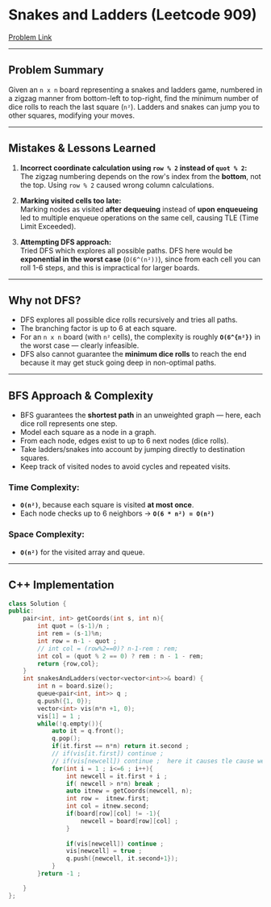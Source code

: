 # Snakes and Ladders (Leetcode 909)

[Problem Link](https://leetcode.com/problems/snakes-and-ladders/)

---

## Problem Summary

Given an `n x n` board representing a snakes and ladders game, numbered in a zigzag manner from bottom-left to top-right, find the minimum number of dice rolls to reach the last square (`n²`). Ladders and snakes can jump you to other squares, modifying your moves.

---

## Mistakes & Lessons Learned

1. **Incorrect coordinate calculation using `row % 2` instead of `quot % 2`:**  
   The zigzag numbering depends on the row's index from the **bottom**, not the top. Using `row % 2` caused wrong column calculations.


2. **Marking visited cells too late:**  
   Marking nodes as visited **after dequeuing** instead of **upon enqueueing** led to multiple enqueue operations on the same cell, causing TLE (Time Limit Exceeded).

3. **Attempting DFS approach:**  
   Tried DFS which explores all possible paths. DFS here would be **exponential in the worst case** (`O(6^(n²))`), since from each cell you can roll 1-6 steps, and this is impractical for larger boards.

---

## Why not DFS?

- DFS explores all possible dice rolls recursively and tries all paths.
- The branching factor is up to 6 at each square.
- For an `n x n` board (with `n²` cells), the complexity is roughly **`O(6^{n²})`** in the worst case — clearly infeasible.
- DFS also cannot guarantee the **minimum dice rolls** to reach the end because it may get stuck going deep in non-optimal paths.

---

## BFS Approach & Complexity

- BFS guarantees the **shortest path** in an unweighted graph — here, each dice roll represents one step.
- Model each square as a node in a graph.
- From each node, edges exist to up to 6 next nodes (dice rolls).
- Take ladders/snakes into account by jumping directly to destination squares.
- Keep track of visited nodes to avoid cycles and repeated visits.

### Time Complexity:

- **`O(n²)`**, because each square is visited **at most once**.
- Each node checks up to 6 neighbors → **`O(6 * n²) = O(n²)`**

### Space Complexity:

- **`O(n²)`** for the visited array and queue.

---

## C++ Implementation

```cpp
class Solution {
public:
    pair<int, int> getCoords(int s, int n){
        int quot = (s-1)/n ;
        int rem = (s-1)%n;
        int row = n-1 - quot ;
        // int col = (row%2==0)? n-1-rem : rem;
        int col = (quot % 2 == 0) ? rem : n - 1 - rem;
        return {row,col};
    }
    int snakesAndLadders(vector<vector<int>>& board) {
        int n = board.size();
        queue<pair<int, int>> q ;
        q.push({1, 0});
        vector<int> vis(n*n +1, 0);
        vis[1] = 1 ;
        while(!q.empty()){
            auto it = q.front();
            q.pop();
            if(it.first == n*n) return it.second ;
            // if(vis[it.first]) continue ;
            // if(vis[newcell]) continue ;  here it causes tle cause we keep on enqueuing same nodes again and again and its the same as bruteforce dfs
            for(int i = 1 ; i<=6 ; i++){
                int newcell = it.first + i ;
                if( newcell > n*n) break ;
                auto itnew = getCoords(newcell, n);
                int row =  itnew.first;
                int col = itnew.second;
                if(board[row][col] != -1){
                    newcell = board[row][col] ;
                }
                
                if(vis[newcell]) continue ;
                vis[newcell] = true ;
                q.push({newcell, it.second+1});
            }
        }return -1 ;

    }
};




